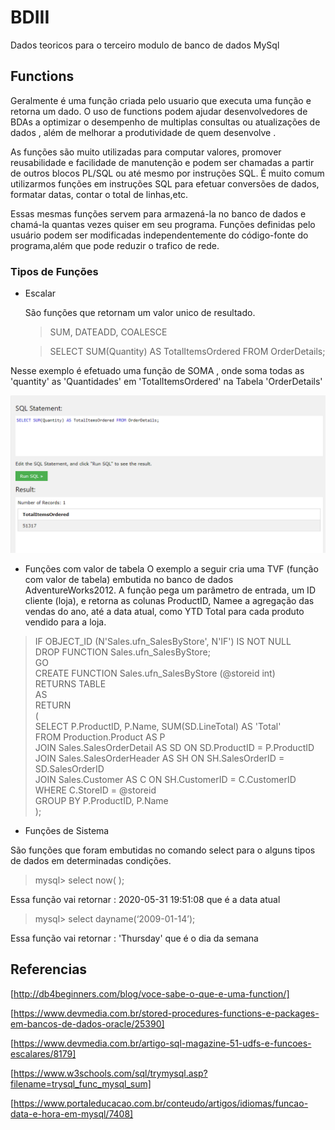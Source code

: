 # BDIII
Dados teoricos para o terceiro modulo de banco de dados MySql 


## Functions
Geralmente é uma função criada pelo usuario que executa uma função e retorna um dado. 
O uso de functions podem ajudar desenvolvedores de BDAs a optimizar o desempenho de
multiplas consultas ou atualizações de dados , além de melhorar a produtividade de
quem desenvolve .

As funções são muito utilizadas para computar valores, promover reusabilidade e 
facilidade de manutenção e podem ser chamadas a partir de outros blocos PL/SQL 
ou até mesmo por instruções SQL. É muito comum utilizarmos funções em instruções 
SQL para efetuar conversões de dados, formatar datas, contar o total de linhas,etc.

Essas mesmas funções servem para  armazená-la no banco de dados e chamá-la quantas 
vezes quiser em seu programa. Funções definidas pelo usuário podem ser modificadas 
independentemente do código-fonte do programa,além que pode reduzir o trafico de rede.

### Tipos de Funções

- Escalar

    São funções que retornam um valor unico de resultado.
    
  > SUM, DATEADD, COALESCE
  
  > SELECT SUM(Quantity) AS TotalItemsOrdered FROM OrderDetails;
  
 Nesse exemplo é efetuado uma função de SOMA , onde soma todas as 'quantity' as 'Quantidades'
 em 'TotalItemsOrdered' na Tabela 'OrderDetails'
 
 ![1](https://raw.githubusercontent.com/jvitorn/BDIII/master/screenshot/1.png)
  
    
- Funções com valor de tabela
O exemplo a seguir cria uma TVF (função com valor de tabela) embutida no banco de dados AdventureWorks2012. A função pega um parâmetro de entrada, um ID cliente (loja), e retorna as colunas ProductID, Namee a agregação das vendas do ano, até a data atual, como YTD Total para cada produto vendido para a loja.

>IF OBJECT_ID (N'Sales.ufn_SalesByStore', N'IF') IS NOT NULL  
    DROP FUNCTION Sales.ufn_SalesByStore;  
GO  
CREATE FUNCTION Sales.ufn_SalesByStore (@storeid int)  
RETURNS TABLE  
AS  
RETURN   
(  
    SELECT P.ProductID, P.Name, SUM(SD.LineTotal) AS 'Total'  
    FROM Production.Product AS P   
    JOIN Sales.SalesOrderDetail AS SD ON SD.ProductID = P.ProductID  
    JOIN Sales.SalesOrderHeader AS SH ON SH.SalesOrderID = SD.SalesOrderID  
    JOIN Sales.Customer AS C ON SH.CustomerID = C.CustomerID  
    WHERE C.StoreID = @storeid  
    GROUP BY P.ProductID, P.Name  
);

- Funções de Sistema

São funções que foram embutidas no comando select para o alguns tipos de dados em determinadas condições.

>   mysql> select now( );

Essa função vai retornar : 2020-05-31 19:51:08 que é a data atual 

> mysql> select dayname(‘2009-01-14’);

Essa função vai retornar : 'Thursday' que é o dia da semana 
                        


## Referencias 

[http://db4beginners.com/blog/voce-sabe-o-que-e-uma-function/]

[https://www.devmedia.com.br/stored-procedures-functions-e-packages-em-bancos-de-dados-oracle/25390]

[https://www.devmedia.com.br/artigo-sql-magazine-51-udfs-e-funcoes-escalares/8179]

[https://www.w3schools.com/sql/trymysql.asp?filename=trysql_func_mysql_sum]

[https://www.portaleducacao.com.br/conteudo/artigos/idiomas/funcao-data-e-hora-em-mysql/7408]
